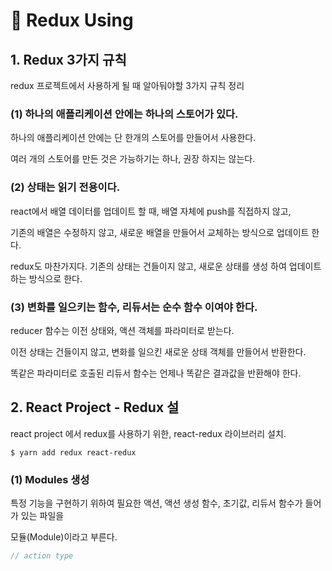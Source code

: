 # 📄 Redux Using

## 1. Redux 3가지 규칙

redux 프로젝트에서 사용하게 될 때 알아둬야할 3가지 규칙 정리

### \(1\) 하나의 애플리케이션 안에는 하나의 스토어가 있다.

하나의 애플리케이션 안에는 단 한개의 스토어를 만들어서 사용한다.

여러 개의 스토어를 만든 것은 가능하기는 하나, 권장 하지는 않는다.

### \(2\) 상태는 읽기 전용이다.

react에서 배열 데이터를 업데이트 할 때, 배열 자체에 push를 직접하지 않고,

기존의 배열은 수정하지 않고, 새로운 배열을 만들어서 교체하는 방식으로 업데이트 한다.

redux도 마찬가지다. 기존의 상태는 건들이지 않고, 새로운 상태를 생성 하여 업데이트 하는 방식으로 한다.

### \(3\) 변화를 일으키는 함수, 리듀서는 순수 함수 이여야 한다.

reducer 함수는 이전 상태와, 액션 객체를 파라미터로 받는다.

이전 상태는 건들이지 않고, 변화를 일으킨 새로운 상태 객체를 만들어서 반환한다.

똑같은 파라미터로 호출된 리듀서 함수는 언제나 똑같은 결과값을 반환해야 한다.

## 2. React Project - Redux 설

react project 에서 redux를 사용하기 위한,  react-redux 라이브러리 설치.

```text
$ yarn add redux react-redux
```

### \(1\) Modules 생성

특정 기능을 구현하기 위하여 필요한 액션, 액션 생성 함수, 초기값, 리듀서 함수가 들어가 있는 파일을

모듈\(Module\)이라고 부른다.

```jsx
// action type

```











